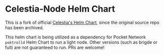 # Celestia-Node Helm Chart

This is a fork of official [Celestia's Helm Chart](https://github.com/celestiaorg/celestia-helm-charts/tree/main/charts/node), since the original source repo has been archived.

This helm chart is being utilized as a dependency for Pocket Network `poktrolld` Helm Chart to run a light node. Other versions (such as brigde or full) are not guaranteed to run. PRs are welcome!